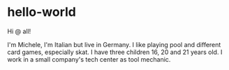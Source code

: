 # hello-world

Hi @ all!

I'm Michele, I'm Italian but live in Germany.
I like playing pool and different card games, especially skat.
I have three children 16, 20 and 21 years old.
I work in a small company's tech center as tool mechanic.
